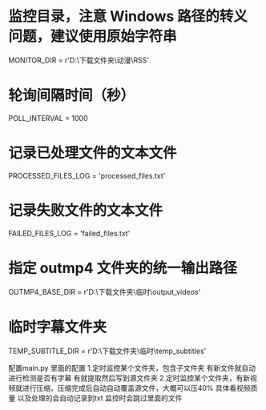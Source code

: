 # 监控目录，注意 Windows 路径的转义问题，建议使用原始字符串
MONITOR_DIR = r'D:\下载文件夹\动漫\RSS'
# 轮询间隔时间（秒）
POLL_INTERVAL = 1000
# 记录已处理文件的文本文件
PROCESSED_FILES_LOG = 'processed_files.txt'
# 记录失败文件的文本文件
FAILED_FILES_LOG = 'failed_files.txt'
# 指定 outmp4 文件夹的统一输出路径
OUTMP4_BASE_DIR = r'D:\下载文件夹\临时\output_videos'
# 临时字幕文件夹
TEMP_SUBTITLE_DIR = r'D:\下载文件夹\临时\temp_subtitles'


配置main.py 里面的配置
1.定时监控某个文件夹，包含子文件夹 有新文件就自动进行检测是否有字幕 有就提取然后写到源文件夹
2.定时监控某个文件夹，有新视频就进行压缩，压缩完成后自动自动覆盖源文件，大概可以压40% 具体看视频质量
以及处理的会自动记录到txt 监控时会跳过里面的文件
